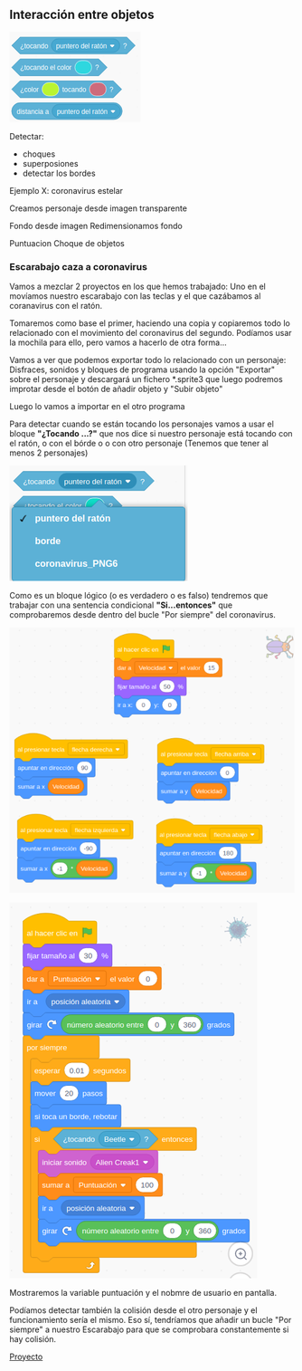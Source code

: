 ## Interacción entre objetos

![InteraccionEntreObjetos](./images/InteraccionEntreObjetos.png)

Detectar:
* choques
* superposiones
* detectar los bordes


Ejemplo X: coronavirus estelar

Creamos personaje desde imagen transparente

Fondo desde imagen
Redimensionamos fondo




Puntuacion
Choque de objetos


### Escarabajo caza a coronavirus

Vamos a mezclar 2 proyectos en los que hemos trabajado: Uno en el movíamos nuestro escarabajo con las teclas y el que cazábamos al coranavirus con el ratón.

Tomaremos como base el primer, haciendo una copia y copiaremos todo lo relacionado con el movimiento del coronavirus del segundo. Podíamos usar la mochila para ello, pero vamos a hacerlo de otra forma...

Vamos a ver que podemos exportar todo lo relacionado con un personaje: Disfraces, sonidos y bloques de programa  usando la opción "Exportar" sobre el personaje y descargará un fichero *.sprite3 que luego podremos improtar desde el botón de añadir objeto y "Subir objeto"

Luego lo vamos a importar en el otro programa

Para detectar cuando se están tocando los personajes vamos a usar el bloque **"¿Tocando ...?"** que nos dice si nuestro personaje está tocando con el ratón, o con el bórde o o con otro personaje (Tenemos que tener al menos 2 personajes)

![BloqueTocando](./images/BloqueTocando.png)

Como es un bloque lógico (o es verdadero o es falso) tendremos que trabajar con una sentencia condicional **"Si...entonces"** que comprobaremos desde dentro del bucle "Por siempre" del coronavirus.

![BloquesEscarabajo](./images/BloquesEscarabajo.png)

![BloquesCoronavirus](./images/BloquesCoronavirus.png)


Mostraremos la variable puntuación y el nobmre de usuario en pantalla.

Podíamos detectar también la colisión desde el otro personaje y el funcionamiento sería el mismo. Eso sí, tendríamos que añadir un bucle "Por siempre" a nuestro Escarabajo para que se comprobara constantemente si hay colisión.

[Proyecto](https://scratch.mit.edu/projects/398091853/)

